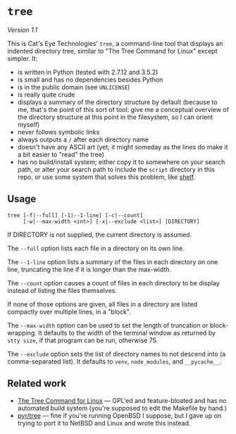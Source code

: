 `tree`
======

_Version 1.1_

This is Cat's Eye Technologies' `tree`, a command-line tool that displays an
indented directory tree, similar to "The Tree Command for Linux" except simpler.
It:

*   is written in Python (tested with 2.7.12 and 3.5.2)
*   is small and has no dependencies besides Python
*   is in the public domain (see `UNLICENSE`)
*   is really quite crude
*   displays a summary of the directory structure by default (because to
    me, that's the point of this sort of tool: give me a conceptual overview of
    the directory structure at this point in the filesystem, so I can orient
    myself)
*   never follows symbolic links
*   always outputs a `/` after each directory name
*   doesn't have any ASCII art (yet; it might someday as the lines do make
    it a bit easier to "read" the tree)
*   has no build/install system; either copy it to somewhere on your
    search path, or alter your search path to include the `script` directory
    in this repo, or use some system that solves this problem, like
    [shelf](http://catseye.tc/node/shelf).

Usage
-----

    tree [-f|--full] [-1|--1-line] [-c|--count]
         [-w|--max-width <int>] [-x|--exclude <list>] [DIRECTORY]

If DIRECTORY is not supplied, the current directory is assumed.

The `--full` option lists each file in a directory on its own line.

The `--1-line` option lists a summary of the files in each directory
on one line, truncating the line if it is longer than the max-width.

The `--count` option causes a count of files in each directory to
be display instead of listing the files themselves.

If none of those options are given, all files in a directory are
listed compactly over multiple lines, in a "block".

The `--max-width` option can be used to set the length of truncation
or block-wrapping.  It defaults to the width of the terminal window
as returned by `stty size`, if that program can be run, otherwise 75.

The `--exclude` option sets the list of directory names to not descend
into (a comma-separated list).  It defaults to `venv`, `node_modules`,
and `__pycache__`.

Related work
------------

*   [The Tree Command for Linux](http://mama.indstate.edu/users/ice/tree/) —
    GPL'ed and feature-bloated and has no automated build system (you're
    supposed to edit the Makefile by hand.)
*   [pyr/tree](https://github.com/pyr/tree) — fine if you're running OpenBSD
    I suppose, but I gave up on trying to port it to NetBSD and Linux and
    wrote this instead.
